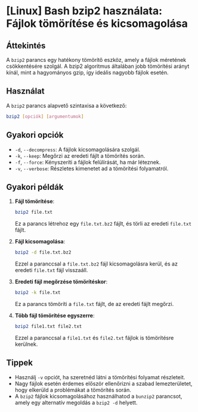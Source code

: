 # [Linux] Bash bzip2 használata: Fájlok tömörítése és kicsomagolása

## Áttekintés
A `bzip2` parancs egy hatékony tömörítő eszköz, amely a fájlok méretének csökkentésére szolgál. A bzip2 algoritmus általában jobb tömörítési arányt kínál, mint a hagyományos gzip, így ideális nagyobb fájlok esetén.

## Használat
A `bzip2` parancs alapvető szintaxisa a következő:

```bash
bzip2 [opciók] [argumentumok]
```

## Gyakori opciók
- `-d`, `--decompress`: A fájlok kicsomagolására szolgál.
- `-k`, `--keep`: Megőrzi az eredeti fájlt a tömörítés során.
- `-f`, `--force`: Kényszeríti a fájlok felülírását, ha már léteznek.
- `-v`, `--verbose`: Részletes kimenetet ad a tömörítési folyamatról.

## Gyakori példák
1. **Fájl tömörítése**:
   ```bash
   bzip2 file.txt
   ```
   Ez a parancs létrehoz egy `file.txt.bz2` fájlt, és törli az eredeti `file.txt` fájlt.

2. **Fájl kicsomagolása**:
   ```bash
   bzip2 -d file.txt.bz2
   ```
   Ezzel a paranccsal a `file.txt.bz2` fájl kicsomagolásra kerül, és az eredeti `file.txt` fájl visszaáll.

3. **Eredeti fájl megőrzése tömörítéskor**:
   ```bash
   bzip2 -k file.txt
   ```
   Ez a parancs tömöríti a `file.txt` fájlt, de az eredeti fájlt megőrzi.

4. **Több fájl tömörítése egyszerre**:
   ```bash
   bzip2 file1.txt file2.txt
   ```
   Ezzel a paranccsal a `file1.txt` és `file2.txt` fájlok is tömörítésre kerülnek.

## Tippek
- Használj `-v` opciót, ha szeretnéd látni a tömörítési folyamat részleteit.
- Nagy fájlok esetén érdemes először ellenőrizni a szabad lemezterületet, hogy elkerüld a problémákat a tömörítés során.
- A `bzip2` fájlok kicsomagolásához használhatod a `bunzip2` parancsot, amely egy alternatív megoldás a `bzip2 -d` helyett.